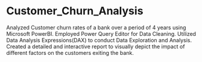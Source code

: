# Customer_Churn_Analysis

Analyzed Customer churn rates of a bank over a period of 4 years using Microsoft PowerBI. Employed Power Query Editor for Data Cleaning. Utilized Data Analysis Expressions(DAX) to conduct Data Exploration and Analysis. Created a detailed and interactive report to visually depict the impact of different factors on the customers exiting the bank.
